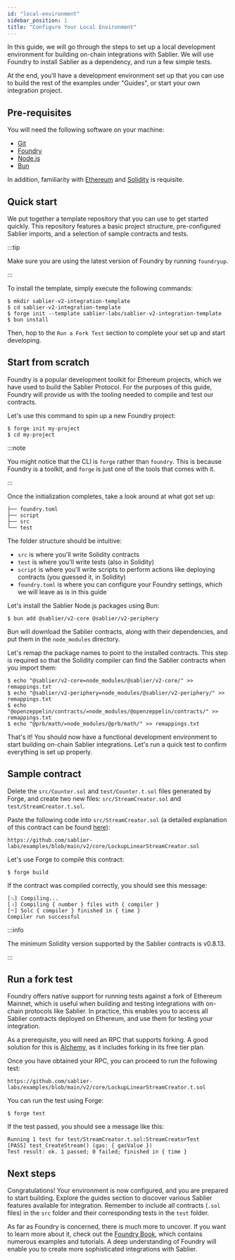 ```yaml
---
id: "local-environment"
sidebar_position: 1
title: "Configure Your Local Environment"
---
```


In this guide, we will go through the steps to set up a local development environment for building on-chain integrations
with Sablier. We will use Foundry to install Sablier as a dependency, and run a few simple tests.

At the end, you’ll have a development environment set up that you can use to build the rest of the examples under
"Guides", or start your own integration project.

## Pre-requisites

You will need the following software on your machine:

- [Git](https://git-scm.com/downloads)
- [Foundry](https://github.com/foundry-rs/foundry)
- [Node.js](https://nodejs.org/en/download)
- [Bun](https://bun.sh)

In addition, familiarity with [Ethereum](https://ethereum.org/) and [Solidity](https://soliditylang.org/) is requisite.

## Quick start

We put together a template repository that you can use to get started quickly. This repository features a basic project
structure, pre-configured Sablier imports, and a selection of sample contracts and tests.

:::tip

Make sure you are using the latest version of Foundry by running `foundryup`.

:::

To install the template, simply execute the following commands:

```shell
$ mkdir sablier-v2-integration-template
$ cd sablier-v2-integration-template
$ forge init --template sablier-labs/sablier-v2-integration-template
$ bun install
```

Then, hop to the `Run a Fork Test` section to complete your set up and start developing.

## Start from scratch

Foundry is a popular development toolkit for Ethereum projects, which we have used to build the Sablier Protocol. For
the purposes of this guide, Foundry will provide us with the tooling needed to compile and test our contracts.

Let's use this command to spin up a new Foundry project:

```shell
$ forge init my-project
$ cd my-project
```

:::note

You might notice that the CLI is `forge` rather than `foundry`. This is because Foundry is a toolkit, and `forge` is
just one of the tools that comes with it.

:::

Once the initialization completes, take a look around at what got set up:

```tree
├── foundry.toml
├── script
├── src
└── test
```

The folder structure should be intuitive:

- `src` is where you'll write Solidity contracts
- `test` is where you'll write tests (also in Solidity)
- `script` is where you'll write scripts to perform actions like deploying contracts (you guessed it, in Solidity)
- `foundry.toml` is where you can configure your Foundry settings, which we will leave as is in this guide

Let's install the Sablier Node.js packages using Bun:

```shell
$ bun add @sablier/v2-core @sablier/v2-periphery
```

Bun will download the Sablier contracts, along with their dependencies, and put them in the `node_modules` directory.

Let's remap the package names to point to the installed contracts. This step is required so that the Solidity compiler
can find the Sablier contracts when you import them:

```shell
$ echo "@sablier/v2-core=node_modules/@sablier/v2-core/" >> remappings.txt
$ echo "@sablier/v2-periphery=node_modules/@sablier/v2-periphery/" >> remappings.txt
$ echo "@openzeppelin/contracts/=node_modules/@openzeppelin/contracts/" >> remappings.txt
$ echo "@prb/math/=node_modules/@prb/math/" >> remappings.txt
```

That's it! You should now have a functional development environment to start building on-chain Sablier integrations.
Let's run a quick test to confirm everything is set up properly.

## Sample contract

Delete the `src/Counter.sol` and `test/Counter.t.sol` files generated by Forge, and create two new files:
`src/StreamCreator.sol` and `test/StreamCreator.t.sol`.

Paste the following code into `src/StreamCreator.sol` (a detailed explanation of this contract can be found
[here](/contracts/v2/guides/create-stream/lockup-linear)):

```solidity reference title="Lockup Linear Stream Creator"
https://github.com/sablier-labs/examples/blob/main/v2/core/LockupLinearStreamCreator.sol
```

Let's use Forge to compile this contract:

```shell
$ forge build
```

If the contract was compiled correctly, you should see this message:

```text
[⠢] Compiling...
[⠰] Compiling { number } files with { compiler }
[⠒] Solc { compiler } finished in { time }
Compiler run successful
```

:::info

The minimum Solidity version supported by the Sablier contracts is v0.8.13.

:::

## Run a fork test

Foundry offers native support for running tests against a fork of Ethereum Mainnet, which is useful when building and
testing integrations with on-chain protocols like Sablier. In practice, this enables you to access all Sablier contracts
deployed on Ethereum, and use them for testing your integration.

As a prerequisite, you will need an RPC that supports forking. A good solution for this is
[Alchemy](https://alchemy.com/), as it includes forking in its free tier plan.

Once you have obtained your RPC, you can proceed to run the following test:

```solidity reference title="Stream Creator Test"
https://github.com/sablier-labs/examples/blob/main/v2/core/LockupLinearStreamCreator.t.sol
```

You can run the test using Forge:

```shell
$ forge test
```

If the test passed, you should see a message like this:

```text
Running 1 test for test/StreamCreator.t.sol:StreamCreatorTest
[PASS] test_CreateStream() (gas: { gasValue })
Test result: ok. 1 passed; 0 failed; finished in { time }
```

## Next steps

Congratulations! Your environment is now configured, and you are prepared to start building. Explore the guides section
to discover various Sablier features available for integration. Remember to include all contracts (`.sol` files) in the
`src` folder and their corresponding tests in the `test` folder.

As far as Foundry is concerned, there is much more to uncover. If you want to learn more about it, check out the
[Foundry Book](https://book.getfoundry.sh/), which contains numerous examples and tutorials. A deep understanding of
Foundry will enable you to create more sophisticated integrations with Sablier.
